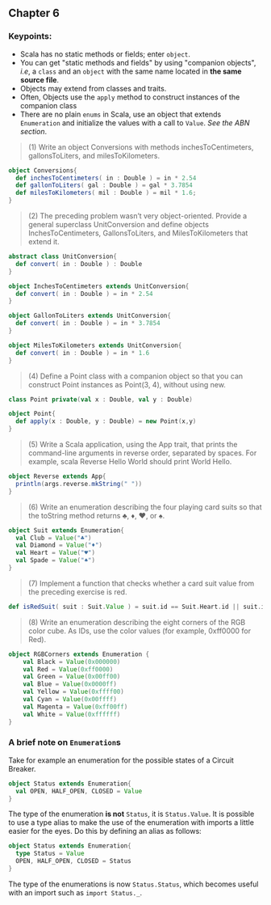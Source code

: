 ## Chapter 6

### Keypoints:
  * Scala has no static methods or fields; enter `object`.
  * You can get "static methods and fields" by using "companion objects", *i.e*,
    a `class` and an `object` with the same name located in **the same source file**.
  * Objects may extend from classes and traits.
  * Often, Objects use the `apply` method to construct instances of the companion class
  * There are no plain `enums` in Scala, use an object that extends `Enumeration` and
    initialize the values with a call to `Value`. *See the ABN section*.

> (1) Write an object Conversions with methods inchesToCentimeters, gallonsToLiters, and milesToKilometers.

```scala
object Conversions{
  def inchesToCentimeters( in : Double ) = in * 2.54
  def gallonToLiters( gal : Double ) = gal * 3.7854
  def milesToKilometers( mil : Double ) = mil * 1.6;
}
```
> (2) The preceding problem wasn’t very object-oriented. Provide a general superclass UnitConversion and define objects InchesToCentimeters, GallonsToLiters, and MilesToKilometers that extend it.

```scala
abstract class UnitConversion{
  def convert( in : Double ) : Double
}

object InchesToCentimeters extends UnitConversion{
  def convert( in : Double ) = in * 2.54
}

object GallonToLiters extends UnitConversion{
  def convert( in : Double ) = in * 3.7854
}

object MilesToKilometers extends UnitConversion{
  def convert( in : Double ) = in * 1.6
}
```
> (4) Define a Point class with a companion object so that you can construct Point instances as Point(3, 4), without using new.

```scala
class Point private(val x : Double, val y : Double)

object Point{
  def apply(x : Double, y : Double) = new Point(x,y)
}
```
> (5) Write a Scala application, using the App trait, that prints the command-line arguments in reverse order, separated by spaces. For example, scala Reverse Hello World should print World Hello.

```scala
object Reverse extends App{
  println(args.reverse.mkString(" "))
}
```

> (6) Write an enumeration describing the four playing card suits so that the toString method returns ♣, ♦, ♥, or ♠.

```scala
object Suit extends Enumeration{
  val Club = Value("♣")
  val Diamond = Value("♦")
  val Heart = Value("♥")
  val Spade = Value("♠")
}
```

> (7) Implement a function that checks whether a card suit value from the preceding exercise is red.

```scala
def isRedSuit( suit : Suit.Value ) = suit.id == Suit.Heart.id || suit.id == Suit.Diamond.id
```
> (8) Write an enumeration describing the eight corners of the RGB color cube. As IDs, use the color values (for example, 0xff0000 for Red).

```scala
object RGBCorners extends Enumeration {
    val Black = Value(0x000000)
    val Red = Value(0xff0000)
    val Green = Value(0x00ff00)
    val Blue = Value(0x0000ff)
    val Yellow = Value(0xffff00)
    val Cyan = Value(0x00ffff)
    val Magenta = Value(0xff00ff)
    val White = Value(0xffffff)
}
```

### A brief note on `Enumeration`s

Take for example an enumeration for the possible states of a Circuit Breaker.

```scala
object Status extends Enumeration{
  val OPEN, HALF_OPEN, CLOSED = Value
}
```

The type of the enumeration **is not** `Status`, it is `Status.Value`. It is possible to use a type alias to make the use of the enumeration with imports a little easier for the eyes. Do this by defining an alias as follows:

```scala
object Status extends Enumeration{
  type Status = Value
  OPEN, HALF_OPEN, CLOSED = Status
}
```
The type of the enumerations is now `Status.Status`, which becomes useful with an import such as `import Status._`.
